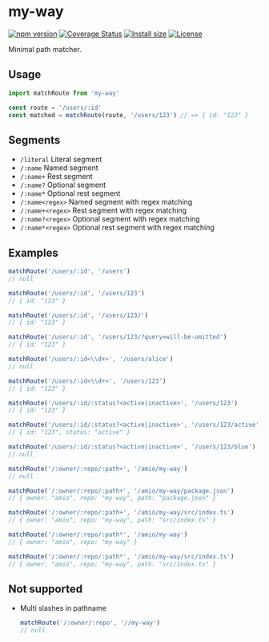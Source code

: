 # my-way

[![npm version][npm-src]][npm-href]
[![Coverage Status][coverage-src]][coverage-href]
[![Install size][bundlephobia-src]][bundlephobia-href]
[![License][license-src]][license-href]

Minimal path matcher.

## Usage

```javascript
import matchRoute from 'my-way'

const route = '/users/:id'
const matched = matchRoute(route, '/users/123') // => { id: "123" }
```

## Segments

- `/literal` Literal segment
- `/:name` Named segment
- `/:name+` Rest segment
- `/:name?` Optional segment
- `/:name*` Optional rest segment
- `/:name<regex>` Named segment with regex matching
- `/:name+<regex>` Rest segment with regex matching
- `/:name?<regex>` Optional segment with regex matching
- `/:name*<regex>` Optional rest segment with regex matching

## Examples

```javascript
matchRoute('/users/:id', '/users')
// null

matchRoute('/users/:id', '/users/123')
// { id: "123" }

matchRoute('/users/:id', '/users/123/')
// { id: "123" }

matchRoute('/users/:id', '/users/123/?query=will-be-omitted')
// { id: "123" }

matchRoute('/users/:id<\\d+>', '/users/alice')
// null

matchRoute('/users/:id<\\d+>', '/users/123')
// { id: "123" }

matchRoute('/users/:id/:status?<active|inactive>', '/users/123')
// { id: "123" }

matchRoute('/users/:id/:status?<active|inactive>', '/users/123/active')
// { id: "123", status: "active" }

matchRoute('/users/:id/:status?<active|inactive>', '/users/123/blue')
// null

matchRoute('/:owner/:repo/:path+', '/amio/my-way')
// null

matchRoute('/:owner/:repo/:path+', '/amio/my-way/package.json')
// { owner: "amio", repo: "my-way", path: "package.json" }

matchRoute('/:owner/:repo/:path+', '/amio/my-way/src/index.ts')
// { owner: "amio", repo: "my-way", path: "src/index.ts" }

matchRoute('/:owner/:repo/:path*', '/amio/my-way')
// { owner: "amio", repo: "my-way" }

matchRoute('/:owner/:repo/:path*', '/amio/my-way/src/index.ts')
// { owner: "amio", repo: "my-way", path: "src/index.ts" }
```

## Not supported

- Multi slashes in pathname

  ```javascript
  matchRoute('/:owner/:repo', '//my-way')
  // null
  ```

[npm-src]: https://badgen.net/npm/v/my-way
[npm-href]: https://www.npmjs.com/package/my-way
[coverage-src]: https://badgen.net/codecov/c/github/amio/my-way
[coverage-href]: https://codecov.io/gh/amio/my-way
[bundlephobia-src]: https://badgen.net/bundlephobia/min/my-way
[bundlephobia-href]: https://packagephobia.now.sh/result?p=my-way
[license-src]: https://badgen.net/badge/license/MIT
[license-href]: LICENSE.md
